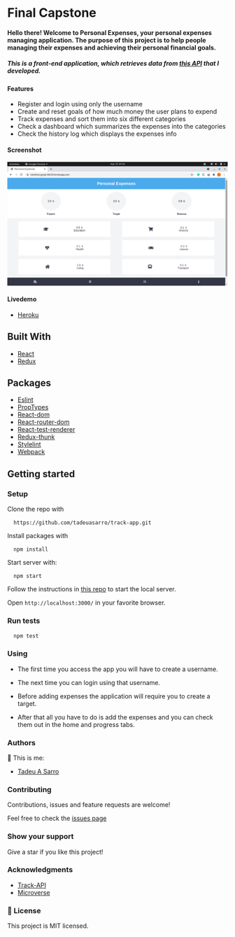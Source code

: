 # Final Capstone

#### Hello there! Welcome to Personal Expenses, your personal expenses managing application. The purpose of this project is to help people managing their expenses and achieving their personal financial goals.

##### This is a front-end application, which retrieves data from [this API](https://github.com/tadeuasarro/track-api/tree/milestone7) that I developed.

#### Features
- Register and login using only the username
- Create and reset goals of how much money the user plans to expend
- Track expenses and sort them into six different categories
- Check a dashboard which summarizes the expenses into the categories
- Check the history log which displays the expenses info

#### Screenshot

![screenshot](public/screenshot.png)

#### Livedemo

- [Heroku](https://nameless-gorge-08250.herokuapp.com/)

## Built With

- [React](https://reactjs.org/)
- [Redux](https://redux.js.org/)

## Packages
- [Eslint](https://eslint.org/)
- [PropTypes](https://www.npmjs.com/package/prop-types)
- [React-dom](https://www.npmjs.com/package/react-dom)
- [React-router-dom](https://www.npmjs.com/package/react-router-dom)
- [React-test-renderer](https://www.npmjs.com/package/react-test-renderer)
- [Redux-thunk](https://www.npmjs.com/package/redux-thunk)
- [Stylelint](https://stylelint.io/)
- [Webpack](https://webpack.js.org/)

## Getting started

### Setup

Clone the repo with

```
  https://github.com/tadeuasarro/track-app.git
```

Install packages with

```
  npm install
```

Start server with:

```
  npm start
```

Follow the instructions in [this repo](https://github.com/tadeuasarro/track-api/tree/milestone7) to start the local server.

Open `http://localhost:3000/` in your favorite browser.

### Run tests

```
  npm test
```


### Using

- The first time you access the app you will have to create a username.

- The next time you can login using that username.

- Before adding expenses the application will require you to create a target.

- After that all you have to do is add the expenses and you can check them out in the home and progress tabs.

### Authors

👤 This is me:

- [Tadeu A Sarro](https://tadeuasarro.me)


### Contributing

Contributions, issues and feature requests are welcome!

Feel free to check the [issues page](https://github.com/tadeuasarro/track-app/issues)


### Show your support

Give a star if you like this project!

### Acknowledgments

- [Track-API](https://github.com/tadeuasarro/track-api/tree/milestone7)
- [Microverse](https://www.microverse.org/)

### 📝 License

This project is MIT licensed.